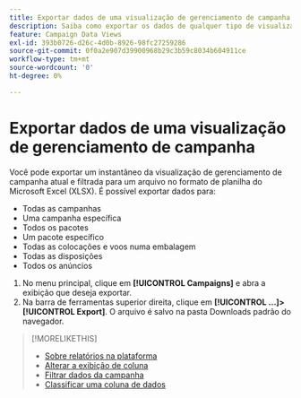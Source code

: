 ```yaml
---
title: Exportar dados de uma visualização de gerenciamento de campanha
description: Saiba como exportar os dados de qualquer tipo de visualização do gerenciamento de campanha para um arquivo de planilha.
feature: Campaign Data Views
exl-id: 393b0726-d26c-4d0b-8926-98fc27259286
source-git-commit: 0f0a2e907d39900968b29c3b59c8034b604911ce
workflow-type: tm+mt
source-wordcount: '0'
ht-degree: 0%

---
```


# Exportar dados de uma visualização de gerenciamento de campanha

Você pode exportar um instantâneo da visualização de gerenciamento de campanha atual e filtrada para um arquivo no formato de planilha do Microsoft Excel (XLSX). É possível exportar dados para:

* Todas as campanhas
* Uma campanha específica
* Todos os pacotes
* Um pacote específico
* Todas as colocações e voos numa embalagem
* Todas as disposições
* Todos os anúncios

1. No menu principal, clique em **[!UICONTROL Campaigns]** e abra a exibição que deseja exportar.
1. Na barra de ferramentas superior direita, clique em **[!UICONTROL ...]>[!UICONTROL Export]**.
O arquivo é salvo na pasta Downloads padrão do navegador.

>[!MORELIKETHIS]
>
>* [Sobre relatórios na plataforma](campaign-reports-about.md)
>* [Alterar a exibição de coluna](column-view-change.md)
>* [Filtrar dados da campanha](campaign-data-filter.md)
>* [Classificar uma coluna de dados](campaign-data-sort.md)


